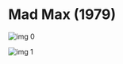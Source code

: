 # Mad Max (1979)

![img 0](https://i.imgur.com/wOlZ210.jpg)

![img 1](https://i.imgur.com/WYWUyoQ.png)

